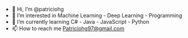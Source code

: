 - 👋 Hi, I’m @patriciohg
- 👀 I’m interested in Machine Learning - Deep Learning - Programming
- 🌱 I’m currently learning C# - Java - JavaScript - Python
- 📫 How to reach me Patriciohg97@gmail.com

